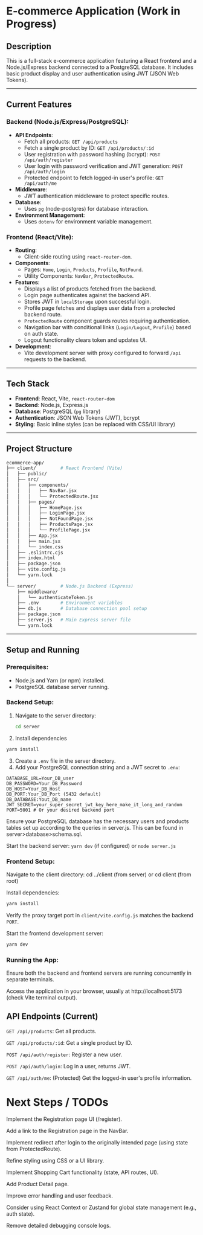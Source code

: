 # E-commerce Application (Work in Progress)

## Description
This is a full-stack e-commerce application featuring a React frontend and a Node.js/Express backend connected to a PostgreSQL database. It includes basic product display and user authentication using JWT (JSON Web Tokens).

---

## Current Features

### Backend (Node.js/Express/PostgreSQL):
- **API Endpoints**:
  - Fetch all products: `GET /api/products`
  - Fetch a single product by ID: `GET /api/products/:id`
  - User registration with password hashing (bcrypt): `POST /api/auth/register`
  - User login with password verification and JWT generation: `POST /api/auth/login`
  - Protected endpoint to fetch logged-in user's profile: `GET /api/auth/me`
- **Middleware**:
  - JWT authentication middleware to protect specific routes.
- **Database**:
  - Uses `pg` (node-postgres) for database interaction.
- **Environment Management**:
  - Uses `dotenv` for environment variable management.

### Frontend (React/Vite):
- **Routing**:
  - Client-side routing using `react-router-dom`.
- **Components**:
  - Pages: `Home`, `Login`, `Products`, `Profile`, `NotFound`.
  - Utility Components: `NavBar`, `ProtectedRoute`.
- **Features**:
  - Displays a list of products fetched from the backend.
  - Login page authenticates against the backend API.
  - Stores JWT in `localStorage` upon successful login.
  - Profile page fetches and displays user data from a protected backend route.
  - `ProtectedRoute` component guards routes requiring authentication.
  - Navigation bar with conditional links (`Login/Logout`, `Profile`) based on auth state.
  - Logout functionality clears token and updates UI.
- **Development**:
  - Vite development server with proxy configured to forward `/api` requests to the backend.

---

## Tech Stack
- **Frontend**: React, Vite, `react-router-dom`
- **Backend**: Node.js, Express.js
- **Database**: PostgreSQL (`pg` library)
- **Authentication**: JSON Web Tokens (JWT), bcrypt
- **Styling**: Basic inline styles (can be replaced with CSS/UI library)

---

## Project Structure
```bash
ecommerce-app/
├── client/         # React Frontend (Vite)
│   ├── public/
│   ├── src/
│   │   ├── components/
│   │   │   ├── NavBar.jsx
│   │   │   └── ProtectedRoute.jsx
│   │   ├── pages/
│   │   │   ├── HomePage.jsx
│   │   │   ├── LoginPage.jsx
│   │   │   ├── NotFoundPage.jsx
│   │   │   ├── ProductsPage.jsx
│   │   │   └── ProfilePage.jsx
│   │   ├── App.jsx
│   │   ├── main.jsx
│   │   └── index.css
│   ├── .eslintrc.cjs
│   ├── index.html
│   ├── package.json
│   ├── vite.config.js
│   └── yarn.lock
│
└── server/         # Node.js Backend (Express)
    ├── middleware/
    │   └── authenticateToken.js
    ├── .env        # Environment variables
    ├── db.js       # Database connection pool setup
    ├── package.json
    ├── server.js   # Main Express server file
    └── yarn.lock
```

---

## Setup and Running

### Prerequisites:
- Node.js and Yarn (or npm) installed.
- PostgreSQL database server running.

### Backend Setup:
1. Navigate to the server directory:
   ```bash
   cd server
   ```
2. Install dependencies
 ```bash
 yarn install
   ```
3. Create a ```.env``` file in the server directory.
4. Add your PostgreSQL connection string and a JWT secret to ```.env```:
```
DATABASE_URL=Your_DB_user
DB_PASSWORD=Your_DB_Password
DB_HOST=Your_DB_Host
DB_PORT:Your_DB_Port (5432 default)
DB_DATABASE:Yout_DB_name
JWT_SECRET=your_super_secret_jwt_key_here_make_it_long_and_random
PORT=5001 # Or your desired backend port
```
Ensure your PostgreSQL database has the necessary users and products tables set up according to the queries in server.js.
This can be found in server>database>schema.sql.

Start the backend server: ```yarn dev``` (if configured) or ```node server.js```

### Frontend Setup:

Navigate to the client directory: cd ../client (from server) or cd client (from root)

Install dependencies:
```bash
yarn install
```

Verify the proxy target port in ```client/vite.config.js``` matches the backend ```PORT```.

Start the frontend development server: 
```bash
yarn dev
```

### Running the App:

Ensure both the backend and frontend servers are running concurrently in separate terminals.

Access the application in your browser, usually at http://localhost:5173 (check Vite terminal output).

## API Endpoints (Current)

```GET /api/products```: Get all products.

```GET /api/products/:id```: Get a single product by ID.

```POST /api/auth/register```: Register a new user.

```POST /api/auth/login```: Log in a user, returns JWT.

```GET /api/auth/me```: (Protected) Get the logged-in user's profile information.

# Next Steps / TODOs
Implement the Registration page UI (/register).

Add a link to the Registration page in the NavBar.

Implement redirect after login to the originally intended page (using state from ProtectedRoute).

Refine styling using CSS or a UI library.

Implement Shopping Cart functionality (state, API routes, UI).

Add Product Detail page.

Improve error handling and user feedback.

Consider using React Context or Zustand for global state management (e.g., auth state).

Remove detailed debugging console logs.

   
